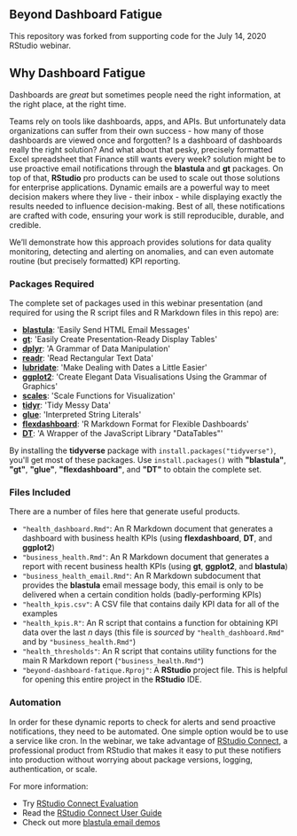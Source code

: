 ## Beyond Dashboard Fatigue

This repository was forked from supporting code for the July 14, 2020 RStudio webinar. 

## Why Dashboard Fatigue
Dashboards are *great* but sometimes people need the right information, at the right place, at the right time. 

Teams rely on tools like dashboards, apps, and APIs. But unfortunately data organizations can suffer from their own success - how many of those dashboards are viewed once and forgotten? Is a dashboard of dashboards really the right solution? And what about that pesky, precisely formatted Excel spreadsheet that Finance still wants every week?
solution might be to use proactive email notifications through the **blastula** and **gt** packages. On top of that, **RStudio** pro products can be used to scale out those solutions for enterprise applications. Dynamic emails are a powerful way to meet decision makers where they live - their inbox - while displaying exactly the results needed to influence decision-making. Best of all, these notifications are crafted with code, ensuring your work is still reproducible, durable, and credible.

We’ll demonstrate how this approach provides solutions for data quality monitoring, detecting and alerting on anomalies, and can even automate routine (but precisely formatted) KPI reporting.

### Packages Required

The complete set of packages used in this webinar presentation (and required for using the R script files and R Markdown files in this repo) are:

- [**blastula**](https://rich-iannone.github.io/blastula/): 'Easily Send HTML Email Messages'
- [**gt**](https://gt.rstudio.com): 'Easily Create Presentation-Ready Display Tables'
- [**dplyr**](https://dplyr.tidyverse.org): 'A Grammar of Data Manipulation'
- [**readr**](https://readr.tidyverse.org): 'Read Rectangular Text Data'
- [**lubridate**](https://lubridate.tidyverse.org): 'Make Dealing with Dates a Little Easier'
- [**ggplot2**](https://ggplot2.tidyverse.org): 'Create Elegant Data Visualisations Using the Grammar of Graphics'
- [**scales**](https://scales.r-lib.org): 'Scale Functions for Visualization'
- [**tidyr**](https://tidyr.tidyverse.org): 'Tidy Messy Data'
- [**glue**](https://glue.tidyverse.org): 'Interpreted String Literals'
- [**flexdashboard**](https://rmarkdown.rstudio.com/flexdashboard/): 'R Markdown Format for Flexible Dashboards'
- [**DT**](https://rstudio.github.io/DT/): 'A Wrapper of the JavaScript Library "DataTables"'

By installing the **tidyverse** package with `install.packages("tidyverse")`, you'll get most of these packages. Use `install.packages()` with **"blastula"**, **"gt"**, **"glue"**, **"flexdashboard"**, and **"DT"** to obtain the complete set.

### Files Included

There are a number of files here that generate useful products. 

- `"health_dashboard.Rmd"`: An R Markdown document that generates a dashboard with business health KPIs (using **flexdashboard**, **DT**, and **ggplot2**)
- `"business_health.Rmd"`: An R Markdown document that generates a report with recent business health KPIs (using **gt**, **ggplot2**, and **blastula**)
- `"business_health_email.Rmd"`: An R Markdown subdocument that provides the **blastula** email message body, this email is only to be delivered when a certain condition holds (badly-performing KPIs)
- `"health_kpis.csv"`: A CSV file that contains daily KPI data for all of the examples
- `"health_kpis.R"`: An R script that contains a function for obtaining KPI data over the last *n* days (this file is *sourced* by `"health_dashboard.Rmd"` and by `"business_health.Rmd"`)
- `"health_thresholds"`: An R script that contains utility functions for the main R Markdown report (`"business_health.Rmd"`)
- `"beyond-dashboard-fatique.Rproj"`: A **RStudio** project file. This is helpful for opening this entire project in the **RStudio** IDE.

### Automation

In order for these dynamic reports to check for alerts and send proactive notifications, they need to be automated. One simple option would be to use a service like cron. In the webinar, we take advantage of [RStudio Connect](https://rstudio.com/products/connect), a professional product from RStudio that makes it easy to put these notifiers into production without worrying about package versions, logging, authentication, or scale.

For more information:  
 - Try [RStudio Connect Evaluation](https://rstudio.con/products/connect)
 - Read the [RStudio Connect User Guide](https://docs.rstudio.com/connect/user/rmarkdown/#r-markdown-email-customization)
 - Check out more [blastula email demos](https://solutions.rstudio.com/examples/blastula-overview/)
 

